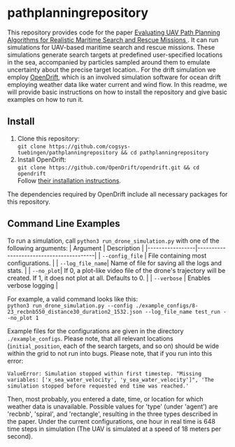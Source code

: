 # pathplanningrepository

This repository provides code for the paper [Evaluating UAV Path Planning Algorithms for Realistic Maritime Search and Rescue Missions
](https://arxiv.org/abs/2402.01494). It can run simulations for UAV-based maritime search and rescue missions.
These simulations generate search targets at predefined user-specified locations in the sea, accompanied by particles sampled around them to emulate uncertainty about the precise target location.. For the drift simulation we employ [OpenDrift](https://github.com/OpenDrift/opendrift), which is an involved simulation software for ocean drift employing weather data like water current and wind flow.
In this readme, we will provide basic instructions on how to install the repository and give basic examples on how to run it.

## Install
1. Clone this repository:<br>
	```git clone https://github.com/cogsys-tuebingen/pathplanningrepository && cd pathplanningrepository```
2. Install OpenDrift:<br>
	```git clone https://github.com/OpenDrift/opendrift.git && cd opendrift```<br>
	Follow [their installation instructions](https://opendrift.github.io/install.html).


The dependencies required by OpenDrift include all necessary packages for this repository.


## Command Line Examples
To run a simulation, call ```python3 run_drone_simulation.py``` with one of the following arguments:
| Argument        | Description                             |
|-----------------|-----------------------------------------|
| `--config_file`  | File containing most configurations.               |
| `--log_file_name`| Name of file for saving all the logs and stats.       |
| `--no_plot`| If 0, a plot-like video file of the drone's trajectory will be created. If 1, it does not plot at all. Defaults to 0.          |
| `--verbose`     | Enables verbose logging                 |

For example, a valid command looks like this:<br>
```python3 run_drone_simulation.py --config ./example_configs/8-23_recbnb550_distance30_duration2_1532.json --log_file_name test_run --no_plot 1```

Example files for the configurations are given in the directory ```./example_configs```.
Please note, that all relevant locations (```initial_position```, each of the search targets, and so on) should be wide within the grid to not run into bugs. Please note, that if you run into this error:
```
ValueError: Simulation stopped within first timestep. "Missing variables: ['x_sea_water_velocity', 'y_sea_water_velocity']", 'The simulation stopped before requested end time was reached.'
```
Then, most probably, you entered a date, time, or location for which weather data is unavailable.
Possible values for 'type' (under 'agent') are 'recbnb', 'spiral', and 'rectangle', resulting in the three types described in the paper. Under the current configurations, one hour in real time is 648 time steps in simulation (The UAV is simulated at a speed of 18 meters per second).
